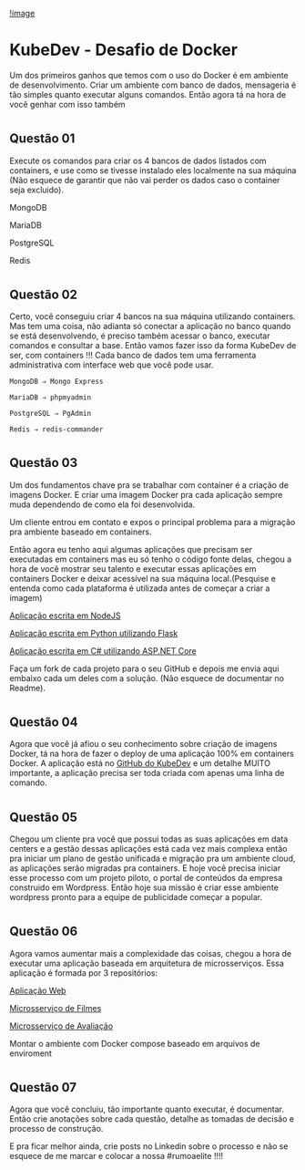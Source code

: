 [!image](img/kubdev.png)

# KubeDev - Desafio de Docker


Um dos primeiros ganhos que temos com o uso do Docker é em ambiente de
desenvolvimento. Criar um ambiente com banco de dados, mensageria é tão simples
quanto executar alguns comandos. Então agora tá na hora de você genhar com isso
também

#

## Questão 01


Execute os comandos para criar os 4 bancos de dados listados com containers, e use
como se tivesse instalado eles localmente na sua máquina (Não esquece de garantir
que não vai perder os dados caso o container seja excluido).

MongoDB

MariaDB

PostgreSQL

Redis

#

## Questão 02

Certo, você conseguiu criar 4 bancos na sua máquina utilizando containers. Mas tem
uma coisa, não adianta só conectar a aplicação no banco quando se está
desenvolvendo, é preciso também acessar o banco, executar comandos e consultar a
base. Então vamos fazer isso da forma KubeDev de ser, com containers !!! Cada banco
de dados tem uma ferramenta administrativa com interface web que você pode usar.

    MongoDB ⇒ Mongo Express

    MariaDB ⇒ phpmyadmin

    PostgreSQL ⇒ PgAdmin

    Redis ⇒ redis-commander

#

## Questão 03

Um dos fundamentos chave pra se trabalhar com container é a criação de imagens
Docker. E criar uma imagem Docker pra cada aplicação sempre muda dependendo de 
como ela foi desenvolvida. 

Um cliente entrou em contato e expos o principal problema para a migração pra 
ambiente baseado em containers.

Então agora eu tenho aqui algumas aplicações que precisam ser executadas em
containers mas eu só tenho o código fonte delas, chegou a hora de você mostrar seu
talento e executar essas aplicações em containers Docker e deixar acessível na sua
máquina local.(Pesquise e entenda como cada plataforma é utilizada antes de começar
a criar a imagem)

[Aplicação escrita em NodeJS](https://github.com/KubeDev/conversao-temperatura)

[Aplicação escrita em Python utilizando Flask](https://github.com/KubeDev/conversao-distancia)

[Aplicação escrita em C# utilizando ASP.NET Core](https://github.com/KubeDev/conversao-peso)

Faça um fork de cada projeto para o seu GitHub e depois me envia aqui embaixo cada
um deles com a solução. (Não esquece de documentar no Readme).

# 

## Questão 04

Agora que você já afiou o seu conhecimento sobre criação de imagens Docker, tá na
hora de fazer o deploy de uma aplicação 100% em containers Docker. A aplicação está
no [GitHub do KubeDev](https://github.com/KubeDev/rotten-potatoes) e um detalhe MUITO importante, a aplicação precisa ser toda
criada com apenas uma linha de comando.

#

## Questão 05

Chegou um cliente pra você que possui todas as suas aplicações em data centers e a
gestão dessas aplicações está cada vez mais complexa então pra iniciar um plano de
gestão unificada e migração pra um ambiente cloud, as aplicações serão migradas pra
containers. E hoje você precisa iniciar esse processo com um projeto piloto, o portal de
conteúdos da empresa construido em Wordpress. Então hoje sua missão é criar esse
ambiente wordpress pronto para a equipe de publicidade começar a popular.

#

## Questão 06

Agora vamos aumentar mais a complexidade das coisas, chegou a hora de executar
uma aplicação baseada em arquitetura de microsserviços.
Essa aplicação é formada por 3 repositórios:


[Aplicação Web](https://github.com/KubeDev/rotten-potatoes-ms)

[Microsserviço de Filmes](https://github.com/KubeDev/movie)

[Microsserviço de Avaliação](https://github.com/KubeDev/review)

Montar o ambiente com Docker compose baseado em arquivos de enviroment

#

## Questão 07

Agora que você concluiu, tão importante quanto executar, é documentar. Então crie
anotações sobre cada questão, detalhe as tomadas de decisão e processo de
construção.

E pra ficar melhor ainda, crie posts no Linkedin sobre o processo e não se esquece de
me marcar e colocar a nossa #rumoaelite !!!!
